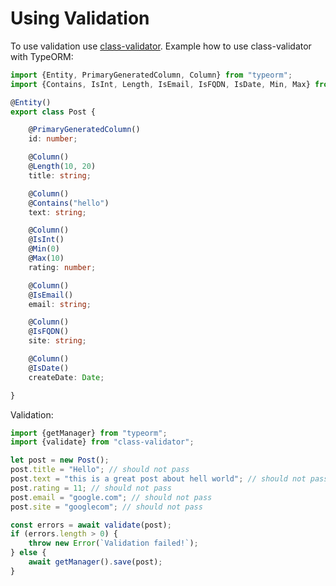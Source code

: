 # Using Validation

To use validation use [class-validator](https://github.com/pleerock/class-validator). Example how to use class-validator with TypeORM:

```typescript
import {Entity, PrimaryGeneratedColumn, Column} from "typeorm";
import {Contains, IsInt, Length, IsEmail, IsFQDN, IsDate, Min, Max} from "class-validator";

@Entity()
export class Post {

    @PrimaryGeneratedColumn()
    id: number;

    @Column()
    @Length(10, 20)
    title: string;

    @Column()
    @Contains("hello")
    text: string;

    @Column()
    @IsInt()
    @Min(0)
    @Max(10)
    rating: number;

    @Column()
    @IsEmail()
    email: string;

    @Column()
    @IsFQDN()
    site: string;

    @Column()
    @IsDate()
    createDate: Date;

}
```

Validation:

```typescript
import {getManager} from "typeorm";
import {validate} from "class-validator";

let post = new Post();
post.title = "Hello"; // should not pass
post.text = "this is a great post about hell world"; // should not pass
post.rating = 11; // should not pass
post.email = "google.com"; // should not pass
post.site = "googlecom"; // should not pass

const errors = await validate(post);
if (errors.length > 0) {
    throw new Error(`Validation failed!`); 
} else {
    await getManager().save(post);
}
```

